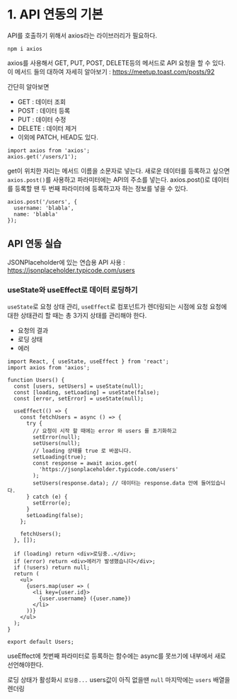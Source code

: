 # 1. API 연동의 기본

API를 호출하기 위해서 axios라는 라이브러리가 필요하다.

```
npm i axios
```

axios를 사용해서 GET, PUT, POST, DELETE등의 메서드로 API 요청을 할 수 있다.
이 메서드 들의 대하여 자세히 알아보기 : https://meetup.toast.com/posts/92

간단히 알아보면

- GET : 데이터 조회
- POST : 데이터 등록
- PUT : 데이터 수정
- DELETE : 데이터 제거
- 이외에 PATCH, HEAD도 있다.

```
import axios from 'axios';
axios.get('/users/1');
```

get이 위치한 자리는 메서드 이름을 소문자로 넣는다.
새로운 데이터를 등록하고 싶으면 `axios.post()`를 사용하고 파라미터에는 API의 주소를 넣는다.
axios.post()로 데이터를 등록할 땐 두 번째 파라미터에 등록하고자 하는 정보를 넣을 수 있다.

```
axios.post('/users', {
  username: 'blabla',
  name: 'blabla'
});
```

## API 연동 실습

JSONPlaceholder에 있는 연습용 API 사용 : https://jsonplaceholder.typicode.com/users

### useState와 useEffect로 데이터 로딩하기

`useState`로 요청 상태 관리, `useEffect`로 컴포넌트가 렌더링되는 시점에 요청
요청에 대한 상태관리 할 때는 총 3가지 상태를 관리해야 한다.

- 요청의 결과
- 로딩 상태
- 에러

```
import React, { useState, useEffect } from 'react';
import axios from 'axios';

function Users() {
  const [users, setUsers] = useState(null);
  const [loading, setLoading] = useState(false);
  const [error, setError] = useState(null);

  useEffect(() => {
    const fetchUsers = async () => {
      try {
        // 요청이 시작 할 때에는 error 와 users 를 초기화하고
        setError(null);
        setUsers(null);
        // loading 상태를 true 로 바꿉니다.
        setLoading(true);
        const response = await axios.get(
          'https://jsonplaceholder.typicode.com/users'
        );
        setUsers(response.data); // 데이터는 response.data 안에 들어있습니다.
      } catch (e) {
        setError(e);
      }
      setLoading(false);
    };

    fetchUsers();
  }, []);

  if (loading) return <div>로딩중..</div>;
  if (error) return <div>에러가 발생했습니다</div>;
  if (!users) return null;
  return (
    <ul>
      {users.map(user => (
        <li key={user.id}>
          {user.username} ({user.name})
        </li>
      ))}
    </ul>
  );
}

export default Users;
```

useEffect에 첫번째 파라미터로 등록하는 함수에는 async를 못쓰기에 내부에서 새로 선언해야한다.

로딩 상태가 활성화시 `로딩중...`
users값이 아직 없을땐 `null`
마지막에는 `users` 배열을 렌더링
